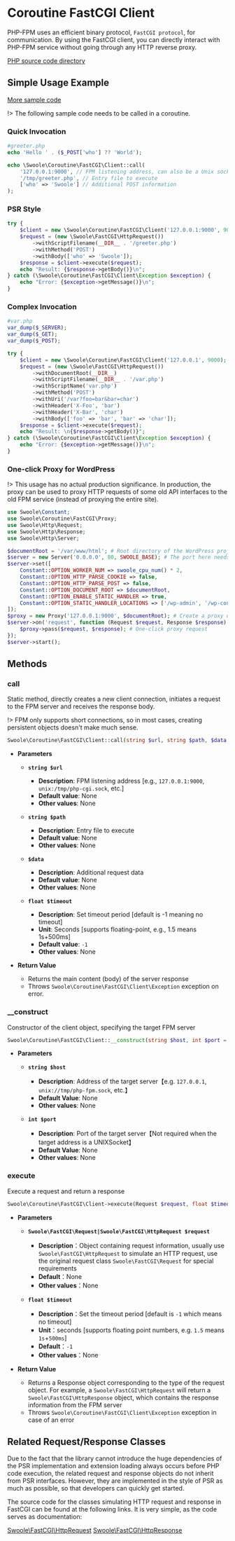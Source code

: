 # Coroutine FastCGI Client

PHP-FPM uses an efficient binary protocol, `FastCGI protocol`, for communication. By using the FastCGI client, you can directly interact with PHP-FPM service without going through any HTTP reverse proxy.

[PHP source code directory](https://github.com/swoole/library/blob/master/src/core/Coroutine/FastCGI)
## Simple Usage Example

[More sample code](https://github.com/swoole/library/tree/master/examples/fastcgi)

!> The following sample code needs to be called in a coroutine.
### Quick Invocation

```php
#greeter.php
echo 'Hello ' . ($_POST['who'] ?? 'World');
```

```php
echo \Swoole\Coroutine\FastCGI\Client::call(
    '127.0.0.1:9000', // FPM listening address, can also be a Unix socket address like unix:/tmp/php-cgi.sock
    '/tmp/greeter.php', // Entry file to execute
    ['who' => 'Swoole'] // Additional POST information
);
```
### PSR Style

```php
try {
    $client = new \Swoole\Coroutine\FastCGI\Client('127.0.0.1:9000', 9000);
    $request = (new \Swoole\FastCGI\HttpRequest())
        ->withScriptFilename(__DIR__ . '/greeter.php')
        ->withMethod('POST')
        ->withBody(['who' => 'Swoole']);
    $response = $client->execute($request);
    echo "Result: {$response->getBody()}\n";
} catch (\Swoole\Coroutine\FastCGI\Client\Exception $exception) {
    echo "Error: {$exception->getMessage()}\n";
}
```
### Complex Invocation

```php
#var.php
var_dump($_SERVER);
var_dump($_GET);
var_dump($_POST);
```

```php
try {
    $client = new \Swoole\Coroutine\FastCGI\Client('127.0.0.1', 9000);
    $request = (new \Swoole\FastCGI\HttpRequest())
        ->withDocumentRoot(__DIR__)
        ->withScriptFilename(__DIR__ . '/var.php')
        ->withScriptName('var.php')
        ->withMethod('POST')
        ->withUri('/var?foo=bar&bar=char')
        ->withHeader('X-Foo', 'bar')
        ->withHeader('X-Bar', 'char')
        ->withBody(['foo' => 'bar', 'bar' => 'char']);
    $response = $client->execute($request);
    echo "Result: \n{$response->getBody()}";
} catch (\Swoole\Coroutine\FastCGI\Client\Exception $exception) {
    echo "Error: {$exception->getMessage()}\n";
}
```
### One-click Proxy for WordPress

!> This usage has no actual production significance. In production, the proxy can be used to proxy HTTP requests of some old API interfaces to the old FPM service (instead of proxying the entire site).

```php
use Swoole\Constant;
use Swoole\Coroutine\FastCGI\Proxy;
use Swoole\Http\Request;
use Swoole\Http\Response;
use Swoole\Http\Server;

$documentRoot = '/var/www/html'; # Root directory of the WordPress project
$server = new Server('0.0.0.0', 80, SWOOLE_BASE); # The port here needs to match the WordPress configuration, generally no specific port is specified, just port 80
$server->set([
    Constant::OPTION_WORKER_NUM => swoole_cpu_num() * 2,
    Constant::OPTION_HTTP_PARSE_COOKIE => false,
    Constant::OPTION_HTTP_PARSE_POST => false,
    Constant::OPTION_DOCUMENT_ROOT => $documentRoot,
    Constant::OPTION_ENABLE_STATIC_HANDLER => true,
    Constant::OPTION_STATIC_HANDLER_LOCATIONS => ['/wp-admin', '/wp-content', '/wp-includes'], # Static resource paths
]);
$proxy = new Proxy('127.0.0.1:9000', $documentRoot); # Create a proxy object
$server->on('request', function (Request $request, Response $response) use ($proxy) {
    $proxy->pass($request, $response); # One-click proxy request
});
$server->start();
```
## Methods
### call

Static method, directly creates a new client connection, initiates a request to the FPM server and receives the response body.

!> FPM only supports short connections, so in most cases, creating persistent objects doesn't make much sense.

```php
Swoole\Coroutine\FastCGI\Client::call(string $url, string $path, $data = '', float $timeout = -1): string
```

  * **Parameters** 

    * **`string $url`**
      * **Description**: FPM listening address [e.g., `127.0.0.1:9000`, `unix:/tmp/php-cgi.sock`, etc.]
      * **Default value**: None
      * **Other values**: None

    * **`string $path`**
      * **Description**: Entry file to execute
      * **Default value**: None
      * **Other values**: None

    * **`$data`**
      * **Description**: Additional request data
      * **Default value**: None
      * **Other values**: None

    * **`float $timeout`**
      * **Description**: Set timeout period [default is -1 meaning no timeout]
      * **Unit**: Seconds [supports floating-point, e.g., 1.5 means 1s+500ms]
      * **Default value**: `-1`
      * **Other values**: None

  * **Return Value** 

    * Returns the main content (body) of the server response
    * Throws `Swoole\Coroutine\FastCGI\Client\Exception` exception on error.
### __construct

Constructor of the client object, specifying the target FPM server

```php
Swoole\Coroutine\FastCGI\Client::__construct(string $host, int $port = 0)
```

  * **Parameters** 

    * **`string $host`**
      * **Description**: Address of the target server【e.g. `127.0.0.1`, `unix://tmp/php-fpm.sock`, etc.】
      * **Default Value**: None
      * **Other values**: None

    * **`int $port`**
      * **Description**: Port of the target server【Not required when the target address is a UNIXSocket】
      * **Default Value**: None
      * **Other values**: None
### execute

Execute a request and return a response

```php
Swoole\Coroutine\FastCGI\Client->execute(Request $request, float $timeout = -1): Response
```

  * **Parameters** 

    * **`Swoole\FastCGI\Request|Swoole\FastCGI\HttpRequest $request`**
      * **Description**：Object containing request information, usually use `Swoole\FastCGI\HttpRequest` to simulate an HTTP request, use the original request class `Swoole\FastCGI\Request` for special requirements
      * **Default**：None
      * **Other values**：None

    * **`float $timeout`**
      * **Description**：Set the timeout period [default is `-1` which means no timeout]
      * **Unit**：seconds [supports floating point numbers, e.g. `1.5` means `1s`+`500ms`]
      * **Default**：`-1`
      * **Other values**：None

  * **Return Value** 

    * Returns a Response object corresponding to the type of the request object. For example, a `Swoole\FastCGI\HttpRequest` will return a `Swoole\FastCGI\HttpResponse` object, which contains the response information from the FPM server
    * Throws `Swoole\Coroutine\FastCGI\Client\Exception` exception in case of an error
## Related Request/Response Classes

Due to the fact that the library cannot introduce the huge dependencies of the PSR implementation and extension loading always occurs before PHP code execution, the related request and response objects do not inherit from PSR interfaces. However, they are implemented in the style of PSR as much as possible, so that developers can quickly get started.

The source code for the classes simulating HTTP request and response in FastCGI can be found at the following links. It is very simple, as the code serves as documentation:

[Swoole\FastCGI\HttpRequest](https://github.com/swoole/library/blob/master/src/core/FastCGI/HttpRequest.php)
[Swoole\FastCGI\HttpResponse](https://github.com/swoole/library/blob/master/src/core/FastCGI/HttpResponse.php)
